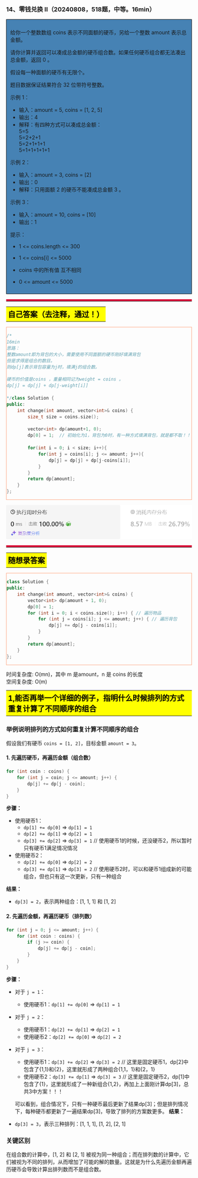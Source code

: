 ### 14、零钱兑换 II（20240808，518题，中等。16min）
<div style="border: 1px solid black; padding: 10px; background-color: SteelBlue;">

给你一个整数数组 coins 表示不同面额的硬币，另给一个整数 amount 表示总金额。

请你计算并返回可以凑成总金额的硬币组合数。如果任何硬币组合都无法凑出总金额，返回 0 。

假设每一种面额的硬币有无限个。 

题目数据保证结果符合 32 位带符号整数。

 

示例 1：

- 输入：amount = 5, coins = [1, 2, 5]
- 输出：4
- 解释：有四种方式可以凑成总金额：  
5=5  
5=2+2+1  
5=2+1+1+1  
5=1+1+1+1+1  

示例 2：

- 输入：amount = 3, coins = [2]
- 输出：0
- 解释：只用面额 2 的硬币不能凑成总金额 3 。

示例 3：

- 输入：amount = 10, coins = [10] 
- 输出：1
 

提示：

- 1 <= coins.length <= 300
- 1 <= coins[i] <= 5000
- coins 中的所有值 互不相同
- 0 <= amount <= 5000

  </p>
</div>

<hr style="border-top: 5px solid #DC143C;">
<table>
  <tr>
    <td bgcolor="Yellow" style="padding: 5px; border: 0px solid black;">
      <span style="font-weight: bold; font-size: 20px;color: black;">
      自己答案（去注释，通过！）
      </span>
    </td>
  </tr>
</table>
<div style="padding: 0px; border: 1.5px solid LightSalmon; margin-bottom: 10px;">

```C++
/*
16min
思路：
整数amount即为背包的大小，需要使用不同面额的硬币刚好填满背包
但是求得是组合的数目。
则dp[j]表示背包容量为j时，填满j的组合数。

硬币的价值是coins ，重量相同记为weight = coins 。
dp[j] = dp[j] + dp[j-weight[i]]

*/class Solution {
public:
    int change(int amount, vector<int>& coins) {
        size_t size = coins.size();

        vector<int> dp(amount+1, 0);
        dp[0] = 1;  // 初始化为1，背包为0时，有一种方式填满背包，就是都不取！！！

        for(int i = 0; i < size; i++){
            for(int j = coins[i]; j <= amount; j++){
                dp[j] = dp[j] + dp[j-coins[i]];
            }
        }
        return dp[amount];
    }
};
```

</div>

![alt text](image/2854019a4f2e18c4bead39efda303bf.png)

<hr style="border-top: 5px solid #DC143C;">

<table>
  <tr>
    <td bgcolor="Yellow" style="padding: 5px; border: 0px solid black;">
      <span style="font-weight: bold; font-size: 20px;color: black;">
      随想录答案
      </span>
    </td>
  </tr>
</table>

<div style="padding: 0px; border: 1.5px solid LightSalmon; margin-bottom: 10px">

```C++
class Solution {
public:
    int change(int amount, vector<int>& coins) {
        vector<int> dp(amount + 1, 0);
        dp[0] = 1;
        for (int i = 0; i < coins.size(); i++) { // 遍历物品
            for (int j = coins[i]; j <= amount; j++) { // 遍历背包
                dp[j] += dp[j - coins[i]];
            }
        }
        return dp[amount];
    }
};
```
</div>

时间复杂度: O(mn)，其中 m 是amount，n 是 coins 的长度  
空间复杂度: O(m)  

<table>
  <tr>
    <td bgcolor="Yellow" style="padding: 5px; border: 0px solid black;">
      <span style="font-weight: bold; font-size: 20px;color: black;">
      1,能否再举一个详细的例子，指明什么时候排列的方式重复计算了不同顺序的组合
      </span>
    </td>
  </tr>
</table>

### 举例说明排列的方式如何重复计算不同顺序的组合

假设我们有硬币 `coins = [1, 2]`，目标金额 `amount = 3`。

#### 1. 先遍历硬币，再遍历金额（组合数）

```cpp
for (int coin : coins) {
    for (int j = coin; j <= amount; j++) {
        dp[j] += dp[j - coin];
    }
}
```

**步骤：**

- 使用硬币1：
  - `dp[1] += dp[0]` => `dp[1] = 1`
  - `dp[2] += dp[1]` => `dp[2] = 1`
  - `dp[3] += dp[2]` => `dp[3] = 1`  // 使用硬币1的时候，还没硬币2，所以暂时只有硬币1满足情况情况
- 使用硬币2：
  - `dp[2] += dp[0]` => `dp[2] = 2`
  - `dp[3] += dp[1]` => `dp[3] = 2`  // 使用硬币2时，可以和硬币1组成新的可能组合，但也只有这一次更新，只有一种组合

**结果：**

- `dp[3] = 2`，表示两种组合：[1, 1, 1] 和 [1, 2]

#### 2. 先遍历金额，再遍历硬币（排列数）

```cpp
for (int j = 0; j <= amount; j++) {
    for (int coin : coins) {
        if (j >= coin) {
            dp[j] += dp[j - coin];
        }
    }
}
```

**步骤：**

- 对于 `j = 1`：
  - 使用硬币1：`dp[1] += dp[0]` => `dp[1] = 1`
- 对于 `j = 2`：
  - 使用硬币1：`dp[2] += dp[1]` => `dp[2] = 1`
  - 使用硬币2：`dp[2] += dp[0]` => `dp[2] = 2`
- 对于 `j = 3`：
  - 使用硬币1：`dp[3] += dp[2]` => `dp[3] = 2`  // 这里是固定硬币1，dp[2]中包含了{1,1}和{2}，这里就形成了两种组合{1,1，1}和{2，1}
  - 使用硬币2：`dp[3] += dp[1]` => `dp[3] = 3`  // 这里是固定硬币2，dp[1]中包含了{1}，这里就形成了一种新组合{1,2}，再加上上面刚计算dp[3]，总共3中方案！！！

  可以看到，组合情况下，只有一种硬币最后更新了结果dp[3]；但是排列情况下，每种硬币都更新了一遍结果dp[3]，导致了排列的方案数更多。
**结果：**

- `dp[3] = 3`，表示三种排列：[1, 1, 1], [1, 2], [2, 1]

### 关键区别

在组合数的计算中，[1, 2] 和 [2, 1] 被视为同一种组合；而在排列数的计算中，它们被视为不同的排列，从而增加了可能的解的数量。这就是为什么先遍历金额再遍历硬币会导致计算出排列数而不是组合数。
